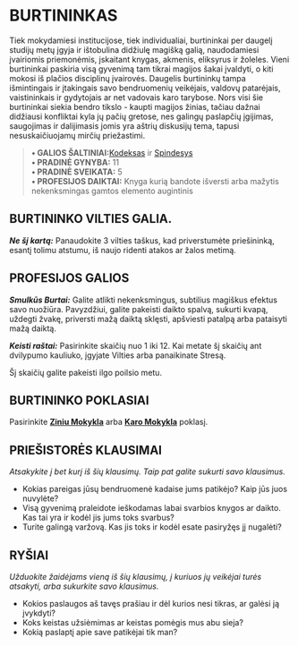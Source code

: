 # BURTININKAS

Tiek mokydamiesi institucijose, tiek individualiai, burtininkai per daugelį studijų metų įgyja ir ištobulina didžiulę magišką galią, naudodamiesi įvairiomis priemonėmis, įskaitant knygas, akmenis, eliksyrus ir žoleles. Vieni burtininkai paskiria visą gyvenimą tam tikrai magijos šakai įvaldyti, o kiti mokosi iš plačios disciplinų įvairovės. Daugelis burtininkų tampa išmintingais ir įtakingais savo bendruomenių veikėjais, valdovų patarėjais, vaistininkais ir gydytojais ar net vadovais karo tarybose. Nors visi šie burtininkai siekia bendro tikslo - kaupti magijos žinias, tačiau dažnai didžiausi konfliktai kyla jų pačių gretose, nes galingų paslapčių įgijimas, saugojimas ir dalijimasis jomis yra aštrių diskusijų tema, tapusi nesuskaičiuojamų mirčių priežastimi.

> **• GALIOS ŠALTINIAI:**[Kodeksas](Kodeksas.md) ir [Spindesys](Spindesys.md)  
> **• PRADINĖ GYNYBA:** 11  
> **• PRADINĖ SVEIKATA:** 5  
> **• PROFESIJOS DAIKTAI:** Knyga kurią bandote išversti arba mažytis nekenksmingas gamtos elemento augintinis

## BURTININKO VILTIES GALIA.

***Ne šį kartą:*** Panaudokite 3 vilties taškus, kad priverstumėte priešininką, esantį tolimu atstumu, iš naujo ridenti atakos ar žalos metimą.

## PROFESIJOS GALIOS

***Smulkūs Burtai:*** Galite atlikti nekenksmingus, subtilius magiškus efektus savo nuožiūra. Pavyzdžiui, galite pakeisti daikto spalvą, sukurti kvapą, uždegti žvakę, priversti mažą daiktą sklęsti, apšviesti patalpą arba pataisyti mažą daiktą.

***Keisti raštai:*** Pasirinkite skaičių nuo 1 iki 12. Kai metate šį skaičių ant dvilypumo kauliuko, įgyjate Vilties arba panaikinate Stresą.

Šį skaičių galite pakeisti ilgo poilsio metu.

## BURTININKO POKLASIAI

Pasirinkite **[Ziniu Mokykla](Ziniu%20Mokykla.md)** arba **[Karo Mokykla](Karo%20Mokykla.md)** poklasį.

## PRIEŠISTORĖS KLAUSIMAI

*Atsakykite į bet kurį iš šių klausimų. Taip pat galite sukurti savo klausimus.*

- Kokias pareigas jūsų bendruomenė kadaise jums patikėjo? Kaip jūs juos nuvylėte?
- Visą gyvenimą praleidote ieškodamas labai svarbios knygos ar daikto. Kas tai yra ir kodėl jis jums toks svarbus?
- Turite galingą varžovą. Kas jis toks ir kodėl esate pasiryžęs jį nugalėti?

## RYŠIAI

*Užduokite žaidėjams vieną iš šių klausimų, į kuriuos jų veikėjai turės atsakyti, arba sukurkite savo klausimus.*

- Kokios paslaugos aš tavęs prašiau ir dėl kurios nesi tikras, ar galėsi ją įvykdyti?
- Koks keistas užsiėmimas ar keistas pomėgis mus abu sieja?
- Kokią paslaptį apie save patikėjai tik man?
